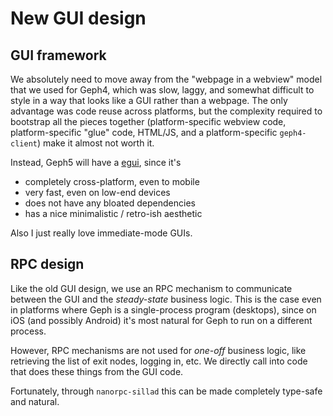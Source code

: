 # New GUI design

## GUI framework

We absolutely need to move away from the "webpage in a webview" model that we used for Geph4, which was slow, laggy, and somewhat difficult to style in a way that looks like a GUI rather than a webpage. The only advantage was code reuse across platforms, but the complexity required to bootstrap all the pieces together (platform-specific webview code, platform-specific "glue" code, HTML/JS, and a platform-specific `geph4-client`) make it almost not worth it.

Instead, Geph5 will have a [egui](http://egui.rs/), since it's

- completely cross-platform, even to mobile
- very fast, even on low-end devices
- does not have any bloated dependencies
- has a nice minimalistic / retro-ish aesthetic

Also I just really love immediate-mode GUIs.

## RPC design

Like the old GUI design, we use an RPC mechanism to communicate between the GUI and the _steady-state_ business logic. This is the case even in platforms where Geph is a single-process program (desktops), since on iOS (and possibly Android) it's most natural for Geph to run on a different process.

However, RPC mechanisms are not used for _one-off_ business logic, like retrieving the list of exit nodes, logging in, etc. We directly call into code that does these things from the GUI code.

Fortunately, through `nanorpc-sillad` this can be made completely type-safe and natural.
